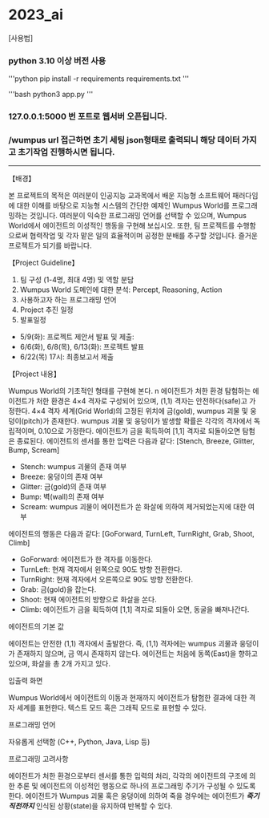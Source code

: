 # 2023_ai

[사용법]
### python 3.10 이상 버전 사용
'''python
pip install -r requirements requirements.txt
'''

'''bash
python3 app.py
'''

### 127.0.0.1:5000 번 포트로 웹서버 오픈됩니다.

### /wumpus url 접근하면 초기 세팅 json형태로 출력되니 해당 데이터 가지고 초기작업 진행하시면 됩니다.
----------------------------
【배경】 

본 프로젝트의 목적은 여러분이 인공지능 교과목에서 배운 지능형 소프트웨어
패러다임에 대한 이해를 바탕으로 지능형 시스템의 간단한 예제인 Wumpus
World를 프로그래밍하는 것입니다.
 여러분이 익숙한 프로그래밍 언어를 선택할 수 있으며, Wumpus World에서
에이전트의 이성적인 행동을 구현해 보십시오. 또한, 팀 프로젝트를 수행함으로써 협력작업 및 각자 맡은 일의 효율적이며 공정한 분배를 추구할 것입니다. 즐거운 프로젝트가 되기를 바랍니다.

【Project Guideline】

1. 팀 구성 (1-4명, 최대 4명) 및 역할 분담
2. Wumpus World 도메인에 대한 분석: Percept, Reasoning, Action
3. 사용하고자 하는 프로그래밍 언어
4. Project 추진 일정
5. 발표일정
 - 5/9(화): 프로젝트 제안서 발표 및 제출:
 - 6/6(화), 6/8(목), 6/13(화): 프로젝트 발표
 - 6/22(목) 17시: 최종보고서 제출
 
【Project 내용】

Wumpus World의 기초적인 형태를 구현해 본다. n 에이전트가 처한 환경
탐험하는 에이전트가 처한 환경은 4×4 격자로 구성되어 있으며, (1,1) 격자는
안전하다(safe)고 가정한다. 4×4 격자 세계(Grid World)의 고정된 위치에 금(gold), wumpus 괴물 및 웅덩이(pitch)가 존재한다. wumpus 괴물 및 웅덩이가 발생할 확률은 각각의 격자에서 독립적이며, 0.10으로 가정한다. 에이전트가 금을 획득하여 [1,1] 격자로 되돌아오면 탐험은 종료된다. 에이전트의 센서를 통한 입력은 다음과 같다:
[Stench, Breeze, Glitter, Bump, Scream]
- Stench: wumpus 괴물의 존재 여부
- Breeze: 웅덩이의 존재 여부
- Glitter: 금(gold)의 존재 여부
- Bump: 벽(wall)의 존재 여부
- Scream: wumpus 괴물이 에이전트가 쏜 화살에 의하여 제거되었는지에 대한 여부

에이전트의 행동은 다음과 같다:
[GoForward, TurnLeft, TurnRight, Grab, Shoot, Climb]
- GoForward: 에이전트가 한 격자를 이동한다. 
- TurnLeft: 현재 격자에서 왼쪽으로 90도 방향 전환한다. 
- TurnRight: 현재 격자에서 오른쪽으로 90도 방향 전환한다. 
- Grab: 금(gold)을 잡는다. 
- Shoot: 현재 에이전트의 방향으로 화살을 쏜다. 
- Climb: 에이전트가 금을 획득하여 [1,1] 격자로 되돌아 오면, 동굴을 빠져나간다.

에이전트의 기본 값

에이전트는 안전한 (1,1) 격자에서 출발한다. 즉, (1,1) 격자에는 wumpus 괴물과 웅덩이가 존재하지 않으며, 금 역시 존재하지 않는다. 에이전트는 처음에
동쪽(East)을 향하고 있으며, 화살을 총 2개 가지고 있다.

입출력 화면

Wumpus World에서 에이전트의 이동과 현재까지 에이전트가 탐험한 결과에
대한 격자 세계를 표현한다. 텍스트 모드 혹은 그래픽 모드로 표현할 수 있다.

프로그래밍 언어

 자유롭게 선택함 (C++, Python, Java, Lisp 등)

프로그래밍 고려사항

 에이전트가 처한 환경으로부터 센서를 통한 입력의 처리, 각각의 에이전트의 구조에 의한 추론 및 에이전트의 이성적인 행동으로 하나의 프로그래밍 주기가 구성될 수 있도록 한다.
 에이전트가 Wumpus 괴물 혹은 웅덩이에 의하여 죽을 경우에는 에이전트가 ***죽기직전까지*** 인식된 상황(state)을 유지하여 반복할 수 있다.
